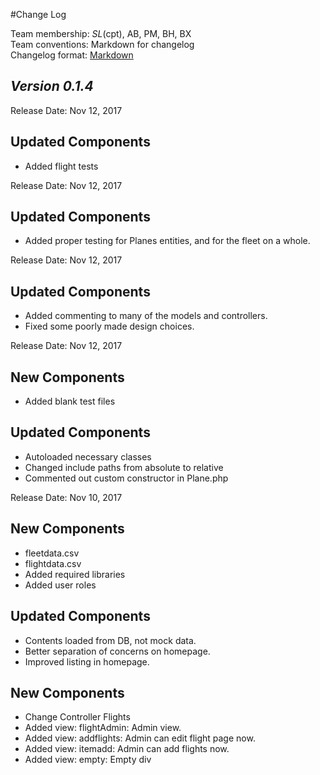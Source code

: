 #Change Log

Team membership:  *SL*(cpt), AB, PM, BH, BX  
Team conventions: Markdown for changelog  
Changelog format: [Markdown](https://github.com/adam-p/markdown-here/wiki/Markdown-Cheatsheet) 
## *Version 0.1.4*

Release Date: Nov 12, 2017

## Updated Components
-  Added flight tests

Release Date: Nov 12, 2017

## Updated Components
-  Added proper testing for Planes entities, and for the fleet on a whole.

Release Date: Nov 12, 2017

## Updated Components
-  Added commenting to many of the models and controllers.
-  Fixed some poorly made design choices.


Release Date: Nov 12, 2017

## New Components
-   Added blank test files

## Updated Components
-   Autoloaded necessary classes
-   Changed include paths from absolute to relative
-   Commented out custom constructor in Plane.php

Release Date: Nov 10, 2017

## New Components
-   fleetdata.csv
-   flightdata.csv
-   Added required libraries
-   Added user roles

## Updated Components
-   Contents loaded from DB, not mock data.
-   Better separation of concerns on homepage.
-   Improved listing in homepage.

## New Components
-   Change Controller Flights 
-   Added view: flightAdmin: Admin view.
-   Added view: addflights: Admin can edit flight page now.
-   Added view: itemadd: Admin can add flights now.
-   Added view: empty: Empty div